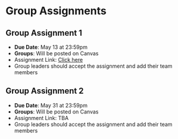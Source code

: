 # Group Assignments

## Group Assignment 1

* **Due Date**: May 13 at 23:59pm
* **Groups**: <!---See Canvas ---> Will be posted on Canvas
* Assignment Link: [Click here](https://classroom.github.com/a/vPwrE2X5)
* Group leaders should accept the assignment and add their team members
<!-- * Assignment README documents how to do this. -->

<!-- **Hints / Tips / Typos**:

!!! bug "Typo / Inconsistency in Variable Names"

    In **Question 6** of Group Assignment 1 we write "Create a data frame with two rows and two columns where the rows take the values of after = 0 or 1, and the columns take the values of ta_dummy = 0 or 1".

    While conceptually this is correct -- Proserpio and Zervas use weird variable names that make it unclear what to do here. 

    So to "do" the exercise it should be "**Create a data frame with two rows and two columns where the rows take the values of first_response = 0 or 1, and the columns take the values of ta_dummy = 0 or 1**." -->

## Group Assignment 2

* **Due Date**: May 31 at 23:59pm
* **Groups**: <!---See Canvas---> Will be posted on Canvas
* Assignment Link: TBA <!---[Click here](https://classroom.github.com/a/1_1wwlru) --->
* Group leaders should accept the assignment and add their team members
<!-- * Assignment README documents how to do this.  -->
